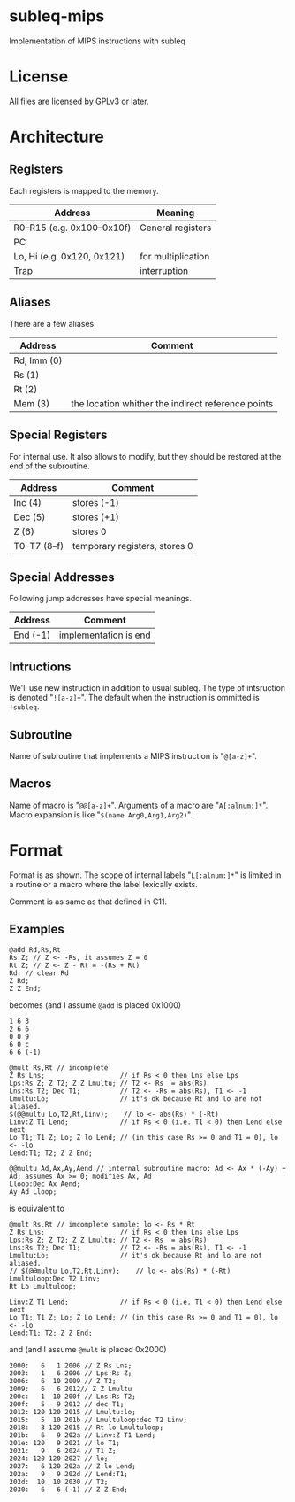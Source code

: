 # subleq-mips
Implementation of MIPS instructions with subleq

# License
All files are licensed by GPLv3 or later.

# Architecture
## Registers
Each registers is mapped to the memory.

| Address | Meaning |
|---------|---------|
| R0–R15 (e.g. 0x100–0x10f) | General registers |
| PC | |
| Lo, Hi (e.g. 0x120, 0x121) | for multiplication |
| Trap | interruption |

## Aliases
There are a few aliases.

| Address | Comment |
|---------|---------|
| Rd, Imm (0) | |
| Rs (1) | |
| Rt (2) | |
| Mem (3) | the location whither the indirect reference points |

## Special Registers
For internal use.
It also allows to modify, but they should be restored at the end of the subroutine.

| Address | Comment |
|---------|---------|
| Inc (4) | stores (-1) |
| Dec (5) | stores (+1) |
| Z (6) | stores 0 |
| T0–T7 (8–f) | temporary registers, stores 0 |

## Special Addresses
Following jump addresses have special meanings.

| Address | Comment |
|---------|---------|
| End (-1)| implementation is end |

## Intructions
We'll use new instruction in addition to usual subleq.
The type of intsruction is denoted "`![a-z]+`".
The default when the instruction is ommitted is `!subleq`.

## Subroutine
Name of subroutine that implements a MIPS instruction is "`@[a-z]+`".

## Macros
Name of macro is "`@@[a-z]+`".
Arguments of a macro are "`A[:alnum:]*`".
Macro expansion is like "`$(name Arg0,Arg1,Arg2)`".

# Format
Format is as shown.
The scope of internal labels "`L[:alnum:]*`" is limited in a routine or a macro where the label lexically exists.

Comment is as same as that defined in C11.

## Examples
```
@add Rd,Rs,Rt
Rs Z; // Z <- -Rs, it assumes Z = 0
Rt Z; // Z <- Z - Rt = -(Rs + Rt)
Rd; // clear Rd
Z Rd;
Z Z End;
```
becomes (and I assume `@add` is placed 0x1000)
```
1 6 3
2 6 6
0 0 9
6 0 c
6 6 (-1)
```

```
@mult Rs,Rt // incomplete
Z Rs Lns;                   // if Rs < 0 then Lns else Lps
Lps:Rs Z; Z T2; Z Z Lmultu; // T2 <- Rs  = abs(Rs)
Lns:Rs T2; Dec T1;          // T2 <- -Rs = abs(Rs), T1 <- -1  
Lmultu:Lo;                  // it's ok because Rt and lo are not aliased.
$(@@multu Lo,T2,Rt,Linv);    // lo <- abs(Rs) * (-Rt)
Linv:Z T1 Lend;             // if Rs < 0 (i.e. T1 < 0) then Lend else next
Lo T1; T1 Z; Lo; Z lo Lend; // (in this case Rs >= 0 and T1 = 0), lo <- -lo
Lend:T1; T2; Z Z End;

@@multu Ad,Ax,Ay,Aend // internal subroutine macro: Ad <- Ax * (-Ay) + Ad; assumes Ax >= 0; modifies Ax, Ad
Lloop:Dec Ax Aend;
Ay Ad Lloop;
```
is equivalent to
```
@mult Rs,Rt // imcomplete sample: lo <- Rs * Rt
Z Rs Lns;                   // if Rs < 0 then Lns else Lps
Lps:Rs Z; Z T2; Z Z Lmultu; // T2 <- Rs  = abs(Rs)
Lns:Rs T2; Dec T1;          // T2 <- -Rs = abs(Rs), T1 <- -1  
Lmultu:Lo;                  // it's ok because Rt and lo are not aliased.
// $(@@multu Lo,T2,Rt,Linv);    // lo <- abs(Rs) * (-Rt)
Lmultuloop:Dec T2 Linv;
Rt Lo Lmultuloop;

Linv:Z T1 Lend;             // if Rs < 0 (i.e. T1 < 0) then Lend else next
Lo T1; T1 Z; Lo; Z Lo Lend; // (in this case Rs >= 0 and T1 = 0), lo <- -lo
Lend:T1; T2; Z Z End;
```
and (and I assume `@mult` is placed 0x2000)
```
2000:   6   1 2006 // Z Rs Lns;
2003:   1   6 2006 // Lps:Rs Z;
2006:   6  10 2009 // Z T2;
2009:   6   6 2012// Z Z Lmultu
200c:   1  10 200f // Lns:Rs T2;
200f:   5   9 2012 // dec T1;
2012: 120 120 2015 // Lmultu:lo;
2015:   5  10 201b // Lmultuloop:dec T2 Linv;
2018:   3 120 2015 // Rt lo Lmultuloop;
201b:   6   9 202a // Linv:Z T1 Lend;
201e: 120   9 2021 // lo T1;
2021:   9   6 2024 // T1 Z;
2024: 120 120 2027 // lo;
2027:   6 120 202a // Z lo Lend;
202a:   9   9 202d // Lend:T1;
202d:  10  10 2030 // T2;
2030:   6   6 (-1) // Z Z End;
```
